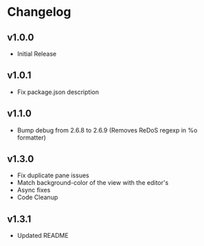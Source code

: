 # Changelog

## v1.0.0
- Initial Release

## v1.0.1
- Fix package.json description

## v1.1.0
- Bump debug from 2.6.8 to 2.6.9 (Removes ReDoS regexp in %o formatter)

## v1.3.0
 - Fix duplicate pane issues
 - Match background-color of the view with the editor's
 - Async fixes
 - Code Cleanup

## v1.3.1
 - Updated README
